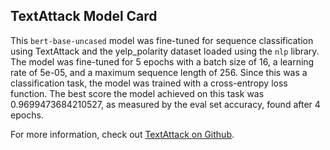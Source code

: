 ## TextAttack Model Card
This `bert-base-uncased` model was fine-tuned for sequence classification using TextAttack 
and the yelp_polarity dataset loaded using the `nlp` library. The model was fine-tuned 
for 5 epochs with a batch size of 16, a learning 
rate of 5e-05, and a maximum sequence length of 256. 
Since this was a classification task, the model was trained with a cross-entropy loss function. 
The best score the model achieved on this task was 0.9699473684210527, as measured by the 
eval set accuracy, found after 4 epochs.

For more information, check out [TextAttack on Github](https://github.com/QData/TextAttack).
